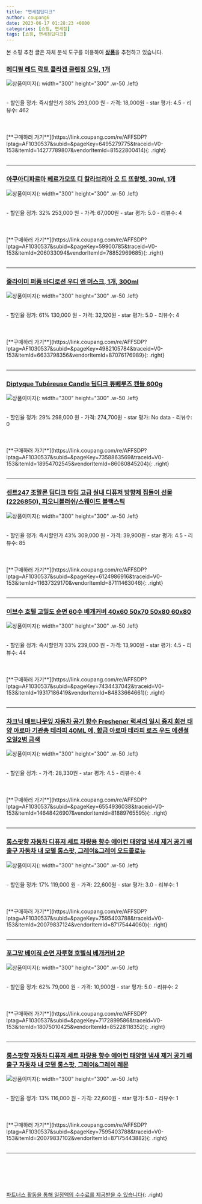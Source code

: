 ```yaml
---
title: "면세점딥디크"
author: coupang6
date: 2023-06-17 01:28:23 +0800
categories: [쇼핑, 면세점]
tags: [쇼핑, 면세점딥디크]
---
```


본 쇼핑 추천 글은 자체 분석 도구를 이용하여 [**상품**](https://link.coupang.com/a/bao1ui)을 추천하고 있습니다.

### [메디필 레드 락토 콜라겐 클렌징 오일, 1개](https://link.coupang.com/re/AFFSDP?lptag=AF1030537&subid=&pageKey=6495279775&traceid=V0-153&itemId=14277789807&vendorItemId=81522800414)

![상품이미지](https://thumbnail9.coupangcdn.com/thumbnails/remote/230x230ex/image/vendor_inventory/e59d/fbbbf24f445957aa7cf0d2be7dd6f54166b625bb97f79ca88967695a373f.jpg){: width="300" height="300" .w-50 .left}


<br>
- 할인율 정가: 즉시할인가 38%  293,000   원
- 가격: 18,000원
- star 평가: 4.5
- 리뷰수: 462
<br>
<br>
<br>
<br>
[**구매하러 가기**](https://link.coupang.com/re/AFFSDP?lptag=AF1030537&subid=&pageKey=6495279775&traceid=V0-153&itemId=14277789807&vendorItemId=81522800414){: .right}
<br>
<br>

---

### [아쿠아디파르마 베르가모또 디 칼라브리아 오 드 뜨왈렛, 30ml, 1개](https://link.coupang.com/re/AFFSDP?lptag=AF1030537&subid=&pageKey=59900785&traceid=V0-153&itemId=206033094&vendorItemId=78852969685)

![상품이미지](https://thumbnail10.coupangcdn.com/thumbnails/remote/230x230ex/image/vendor_inventory/6fc5/3daf97c8be176a7caec36c9b8519c299ae99979d30919cdbc5f394fe0b22.jpg){: width="300" height="300" .w-50 .left}


<br>
- 할인율 정가: 32%  253,000   원
- 가격: 67,000원
- star 평가: 5.0
- 리뷰수: 4
<br>
<br>
<br>
<br>
[**구매하러 가기**](https://link.coupang.com/re/AFFSDP?lptag=AF1030537&subid=&pageKey=59900785&traceid=V0-153&itemId=206033094&vendorItemId=78852969685){: .right}
<br>
<br>

---

### [줄라이미 퍼퓸 바디로션 우디 앤 머스크, 1개, 300ml](https://link.coupang.com/re/AFFSDP?lptag=AF1030537&subid=&pageKey=4982105784&traceid=V0-153&itemId=6633798356&vendorItemId=87076176989)

![상품이미지](https://thumbnail7.coupangcdn.com/thumbnails/remote/230x230ex/image/vendor_inventory/4ef1/53f07b2ab28dc064f6f9ea2ff1be41589eeb19e9776dbc61f65fa61d2797.jpg){: width="300" height="300" .w-50 .left}


<br>
- 할인율 정가: 61%  130,000   원
- 가격: 32,120원
- star 평가: 5.0
- 리뷰수: 4
<br>
<br>
<br>
<br>
[**구매하러 가기**](https://link.coupang.com/re/AFFSDP?lptag=AF1030537&subid=&pageKey=4982105784&traceid=V0-153&itemId=6633798356&vendorItemId=87076176989){: .right}
<br>
<br>

---

### [Diptyque Tubéreuse Candle 딥디크 튜베루즈 캔들 600g](https://link.coupang.com/re/AFFSDP?lptag=AF1030537&subid=&pageKey=7358863569&traceid=V0-153&itemId=18954702545&vendorItemId=86080845204)

![상품이미지](https://thumbnail10.coupangcdn.com/thumbnails/remote/230x230ex/image/vendor_inventory/45ce/972500279d641967057b47bd85a1b362b91f24dc7eeec5c4fe442bf1a34f.jpg){: width="300" height="300" .w-50 .left}


<br>
- 할인율 정가: 29%  298,000   원
- 가격: 274,700원
- star 평가: No data
- 리뷰수: 0
<br>
<br>
<br>
<br>
[**구매하러 가기**](https://link.coupang.com/re/AFFSDP?lptag=AF1030537&subid=&pageKey=7358863569&traceid=V0-153&itemId=18954702545&vendorItemId=86080845204){: .right}
<br>
<br>

---

### [센트247 조말론 딥디크 타입 고급 실내 디퓨저 방향제 집들이 선물 (2226850), 피오니블러쉬/스웨이드 블랙스틱](https://link.coupang.com/re/AFFSDP?lptag=AF1030537&subid=&pageKey=6124986916&traceid=V0-153&itemId=11637329170&vendorItemId=87111463046)

![상품이미지](https://thumbnail8.coupangcdn.com/thumbnails/remote/230x230ex/image/vendor_inventory/c13d/0cef9e4965c6f0af73221a36a45f4d76785892c3dd78e32a21e33c6a7fae.jpg){: width="300" height="300" .w-50 .left}


<br>
- 할인율 정가: 즉시할인가 43%  309,000   원
- 가격: 39,900원
- star 평가: 4.5
- 리뷰수: 85
<br>
<br>
<br>
<br>
[**구매하러 가기**](https://link.coupang.com/re/AFFSDP?lptag=AF1030537&subid=&pageKey=6124986916&traceid=V0-153&itemId=11637329170&vendorItemId=87111463046){: .right}
<br>
<br>

---

### [이브수 호텔 고밀도 순면 60수 베개커버 40x60 50x70 50x80 60x80](https://link.coupang.com/re/AFFSDP?lptag=AF1030537&subid=&pageKey=7434437042&traceid=V0-153&itemId=19317186419&vendorItemId=84833664661)

![상품이미지](https://thumbnail8.coupangcdn.com/thumbnails/remote/230x230ex/image/vendor_inventory/8e0f/5d62a47ab900a8e1b618f0c903160d6fd78149b685db557a61b6de8eb5cc.jpg){: width="300" height="300" .w-50 .left}


<br>
- 할인율 정가: 즉시할인가 33%  239,000   원
- 가격: 13,900원
- star 평가: 4.5
- 리뷰수: 44
<br>
<br>
<br>
<br>
[**구매하러 가기**](https://link.coupang.com/re/AFFSDP?lptag=AF1030537&subid=&pageKey=7434437042&traceid=V0-153&itemId=19317186419&vendorItemId=84833664661){: .right}
<br>
<br>

---

### [차크닉 매트나뭇잎 자동차 공기 향수 Freshener 럭셔리 일시 중지 회전 태양 아로마 기관총 테라피 40ML 에, 합금 아로마 테라피 로즈 우드 에센셜 오일2병  금색](https://link.coupang.com/re/AFFSDP?lptag=AF1030537&subid=&pageKey=6554936038&traceid=V0-153&itemId=14648426907&vendorItemId=81889765595)

![상품이미지](https://thumbnail6.coupangcdn.com/thumbnails/remote/230x230ex/image/vendor_inventory/a757/533976250c8fc510e65258c3fa46c557c8f91b734de39c9c33911c2dd435.jpg){: width="300" height="300" .w-50 .left}


<br>
- 할인율 정가: 
- 가격: 28,330원
- star 평가: 4.5
- 리뷰수: 4
<br>
<br>
<br>
<br>
[**구매하러 가기**](https://link.coupang.com/re/AFFSDP?lptag=AF1030537&subid=&pageKey=6554936038&traceid=V0-153&itemId=14648426907&vendorItemId=81889765595){: .right}
<br>
<br>

---

### [롱스팟향 자동차 디퓨저 세트 차량용 향수 에어컨 태양열 냄새 제거 공기 배출구 자동차 내 모델 롱스팟, 그레이&그레이  오드콜로뉴](https://link.coupang.com/re/AFFSDP?lptag=AF1030537&subid=&pageKey=7595403788&traceid=V0-153&itemId=20079837124&vendorItemId=87175444060)

![상품이미지](https://thumbnail10.coupangcdn.com/thumbnails/remote/230x230ex/image/vendor_inventory/3be2/eb1c1afc11456cafd4c09045b6518bac339a413826aa8237d122f130e787.jpg){: width="300" height="300" .w-50 .left}


<br>
- 할인율 정가: 17%  119,000   원
- 가격: 22,600원
- star 평가: 3.0
- 리뷰수: 1
<br>
<br>
<br>
<br>
[**구매하러 가기**](https://link.coupang.com/re/AFFSDP?lptag=AF1030537&subid=&pageKey=7595403788&traceid=V0-153&itemId=20079837124&vendorItemId=87175444060){: .right}
<br>
<br>

---

### [포그망 베이직 순면 자루형 호텔식 베개커버 2P](https://link.coupang.com/re/AFFSDP?lptag=AF1030537&subid=&pageKey=7172899586&traceid=V0-153&itemId=18075010425&vendorItemId=85228118352)

![상품이미지](https://thumbnail9.coupangcdn.com/thumbnails/remote/230x230ex/image/vendor_inventory/8134/02af8d3a4de8e8781bf875e5ceb25da9f4039b5a2fa090d883d7b6c82882.jpg){: width="300" height="300" .w-50 .left}


<br>
- 할인율 정가: 62%  79,000   원
- 가격: 10,900원
- star 평가: 5.0
- 리뷰수: 2
<br>
<br>
<br>
<br>
[**구매하러 가기**](https://link.coupang.com/re/AFFSDP?lptag=AF1030537&subid=&pageKey=7172899586&traceid=V0-153&itemId=18075010425&vendorItemId=85228118352){: .right}
<br>
<br>

---

### [롱스팟향 자동차 디퓨저 세트 차량용 향수 에어컨 태양열 냄새 제거 공기 배출구 자동차 내 모델 롱스팟, 그레이&그레이  레몬](https://link.coupang.com/re/AFFSDP?lptag=AF1030537&subid=&pageKey=7595403788&traceid=V0-153&itemId=20079837102&vendorItemId=87175443882)

![상품이미지](https://thumbnail10.coupangcdn.com/thumbnails/remote/230x230ex/image/vendor_inventory/3be2/eb1c1afc11456cafd4c09045b6518bac339a413826aa8237d122f130e787.jpg){: width="300" height="300" .w-50 .left}


<br>
- 할인율 정가: 13%  116,000   원
- 가격: 22,600원
- star 평가: 5.0
- 리뷰수: 1
<br>
<br>
<br>
<br>
[**구매하러 가기**](https://link.coupang.com/re/AFFSDP?lptag=AF1030537&subid=&pageKey=7595403788&traceid=V0-153&itemId=20079837102&vendorItemId=87175443882){: .right}
<br>
<br>

---
<br><br><br><br><br> [파트너스 활동을 통해 일정액의 수수료를 제공받을 수 있습니다](https://link.coupang.com/a/bao1ui){: .right}
